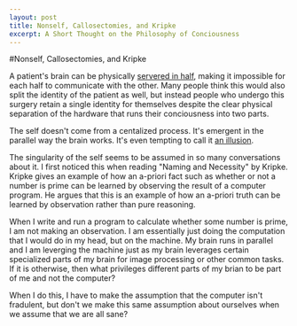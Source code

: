 ```yaml
---
layout: post
title: Nonself, Callosectomies, and Kripke
excerpt: A Short Thought on the Philosophy of Conciousness
---
```


#Nonself, Callosectomies, and Kripke

A patient's brain can be physically [servered in half](http://en.wikipedia.org/wiki/Corpus_callosotomy), making it impossible for each half to communicate with the other. Many people think this would also split the identity of the patient as well, but instead people who undergo this surgery retain a single identity for themselves despite the clear physical separation of the hardware that runs their conciousness into two parts. 

The self doesn't come from a centalized process. It's emergent in the parallel way the brain works. It's even tempting to call it [an illusion](https://en.wikipedia.org/wiki/Anatta).

The singularity of the self seems to be assumed in so many conversations about it. I first noticed this when reading "Naming and Necessity" by Kripke. Kripke gives an example of how an a-priori fact such as whether or not a number is prime can be learned by observing the result of a computer program. He argues that this is an example of how an a-priori truth can be learned by observation rather than pure reasoning. 

When I write and run a program to calculate whether some number is prime, I am not making an observation. I am essentially just doing the computation that I would do in my head, but on the machine. My brain runs in parallel and I am leverging the machine just as my brain leverages certain specialized parts of my brain for image processing or other common tasks. If it is otherwise, then what privileges different parts of my brian to be part of me and not the computer?

When I do this, I have to make the assumption that the computer isn't fradulent, but don't we make this same assumption about ourselves when we assume that we are all sane?
